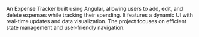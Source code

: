 An Expense Tracker built using Angular, allowing users to add, edit, and delete expenses while tracking their spending. It features a dynamic UI with real-time updates and data visualization. The project focuses on efficient state management and user-friendly navigation.
